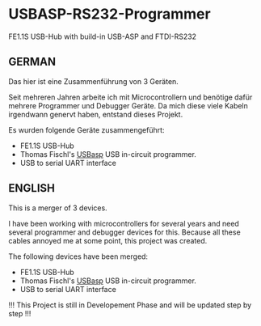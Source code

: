 # USBASP-RS232-Programmer
FE1.1S USB-Hub with build-in USB-ASP and FTDI-RS232



GERMAN
----------

Das hier ist eine Zusammenführung von 3 Geräten.

Seit mehreren Jahren arbeite ich mit Microcontrollern und benötige dafür mehrere Programmer und Debugger Geräte.
Da mich diese viele Kabeln irgendwann genervt haben, entstand dieses Projekt.

Es wurden folgende Geräte zusammengeführt:

- FE1.1S USB-Hub
- Thomas Fischl's [USBasp](https://www.fischl.de/usbasp/) USB in-circuit programmer.
- USB to serial UART interface





ENGLISH
----------

This is a merger of 3 devices.

I have been working with microcontrollers for several years and need several programmer and debugger devices for this.
Because all these cables annoyed me at some point, this project was created.

The following devices have been merged:

- FE1.1S USB-Hub
- Thomas Fischl's [USBasp](https://www.fischl.de/usbasp/) USB in-circuit programmer.
- USB to serial UART interface










!!! This Project is still in Developement Phase and will be updated step by step !!!
